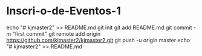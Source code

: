 # Inscri-o-de-Eventos-1
echo "# kjmaster2" >> README.md
git init
git add README.md
git commit -m "first commit"
git remote add origin https://github.com/kjmaster2/kjmaster2.git
git push -u origin master
echo "# kjmaster2" >> README.md
